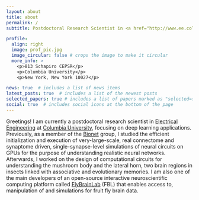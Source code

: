 ```yaml
---
layout: about
title: about
permalink: /
subtitle: Postdoctoral Research Scientist in <a href="http://www.ee.columbia.edu/" target="_blank" rel="noopener noreferrer">Electrical Engineering</a> at <a href="http://www.columbia.edu/" target="_blank" rel="noopener noreferrer">Columbia University</a>

profile:
  align: right
  image: prof_pic.jpg
  image_circular: false # crops the image to make it circular
  more_info: >
    <p>813 Schapiro CEPSR</p>
    <p>Columbia University</p>
    <p>New York, New York 10027</p>

news: true  # includes a list of news items
latest_posts: true  # includes a list of the newest posts
selected_papers: true # includes a list of papers marked as "selected={true}"
social: true  # includes social icons at the bottom of the page
---
```


Greetings! I am currently a postdoctoral research scientist in <a href="http://www.ee.columbia.edu/" target="_blank" rel="noopener noreferrer">Electrical Engineering</a> at <a href="http://www.columbia.edu/" target="_blank" rel="noopener noreferrer">Columbia University</a>, focusing on deep learning applications. Previously, as a member of the <a href="http://www.bionet.ee.columbia.edu/">Bionet</a> group, I studied the efficient initialization and execution of very-large-scale, real connectome and synaptome driven, single-synapse-level simulations of neural circuits on GPUs for the purpose of understanding realistic neural networks. Afterwards, I worked on the design of computational circuits for understanding the mushroom body and the lateral horn, two brain regions in insects linked with associative and evolutionary memories. I am also one of the main developers of an open-source interactive neuroscientific computing platform called <a href="https://github.com/FlyBrainLab" target="_blank" rel="noopener noreferrer">FlyBrainLab</a> (FBL) that enables access to, manipulation of and simulations for fruit fly brain data.</p>
